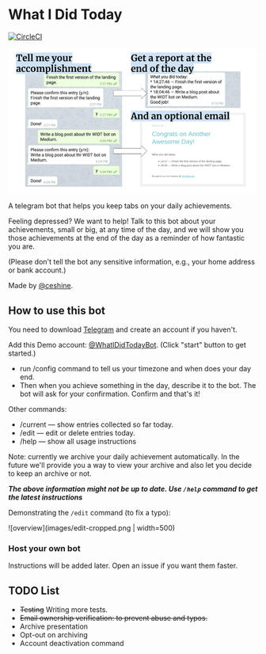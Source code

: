# What I Did Today

[![CircleCI](https://circleci.com/gh/ceshine/what-i-did-today-telegram-bot/tree/master.svg?style=svg)](https://circleci.com/gh/ceshine/what-i-did-today-telegram-bot/tree/master)

<img src="images/WIDT.png" width="500" alt="overview">

A telegram bot that helps you keep tabs on your daily achievements.

Feeling depressed? We want to help! Talk to this bot about your achievements, small or big, at any time of the day, and we will show you those achievements at the end of the day as a reminder of how fantastic you are.

(Please don't tell the bot any sensitive information, e.g., your home address or bank account.)

Made by [@ceshine](https://t.me/ceshine).

## How to use this bot

You need to download [Telegram](https://telegram.org/) and create an account if you haven't.

Add this Demo account: [@WhatIDidTodayBot](https://t.me/WhatIDidTodayBot). (Click "start" button to get started.)

- run /config command to tell us your timezone and when does your day end.
- Then when you achieve something in the day, describe it to the bot. The bot will ask for your confirmation. Confirm and that's it!

Other commands:

- /current — show entries collected so far today.
- /edit — edit or delete entries today.
- /help — show all usage instructions

Note: currently we archive your daily achievement automatically. In the future we'll provide you a way to view your archive and also let you decide to keep an archive or not.

**_The above information might not be up to date. Use `/help` command to get the latest instructions_**

Demonstrating the `/edit` command (to fix a typo):

![overview](images/edit-cropped.png | width=500)

### Host your own bot

Instructions will be added later. Open an issue if you want them faster.

## TODO List

- ~~Testing~~ Writing more tests.
- ~~Email ownership verification: to prevent abuse and typos.~~
- Archive presentation
- Opt-out on archiving
- Account deactivation command
